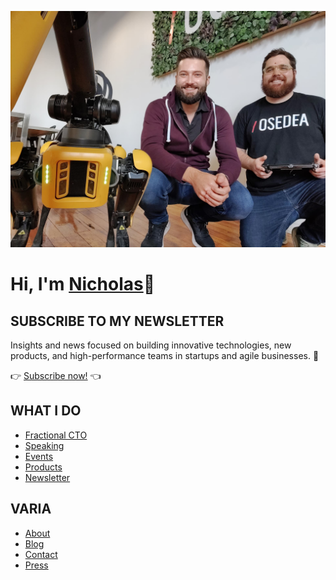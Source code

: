 ![Social Banner](https://raw.githubusercontent.com/engnadeau/engnadeau/master/nicholas.jpg)

# Hi, I'm [Nicholas](https://nadeauinnovations.com/)👋

## SUBSCRIBE TO MY NEWSLETTER

Insights and news focused on building innovative technologies, new products, and high-performance teams in startups and agile businesses. 🚀

👉 [Subscribe now!](https://engnadeau.substack.com/) 👈

## WHAT I DO

- [Fractional CTO](https://nadeauinnovations.com/services/#fractional-cto)
- [Speaking](https://nadeauinnovations.com/services#speaking)
- [Events](https://nadeauinnovations.com/event)
- [Products](https://nadeauinnovations.com/products)
- [Newsletter](https://engnadeau.substack.com/)

## VARIA

- [About](https://nadeauinnovations.com/about)
- [Blog](https://nadeauinnovations.com/post)
- [Contact](https://nadeauinnovations.com/contact)
- [Press](https://nadeauinnovations.com/press)
